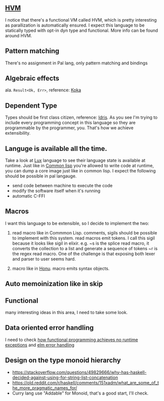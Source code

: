 ## [HVM](https://github.com/HigherOrderCO/HVM)
I notice that there's a functional VM called HVM, which is pretty interesting as 
parallization is automatically ensured. I expect this language to be statically 
typed with opt-in dyn type and functional. More info can be found around HVM.

## Pattern matching
  There's no assignment in Pal lang, only pattern matching and bindings

## Algebraic effects
  ala. `Result<Ok, Err>`, reference: [Koka](https://koka-lang.github.io/)

## Dependent Type
  Types should be first class citizen, reference: [Idris](https://www.idris-lang.org/). As you see I'm trying to include every programming concept in this language so they are programmable by the programmer, you. That's how we achieve extensibility.

## Languge is available all the time.
  Take a look at [Lux](https://github.com/LuxLang/lux) language to see their language state is available at runtime.
  Just like in [Common lisp](https://lisp-lang.org/) you're allowed to write code at runtime, you can dump a core image just like in common lisp.
  I expect the following should be possible in pal langauge.
  - send code between machine to execute the code
  - modify the software itself when it's running
  - automatic C-FFI

## Macros

I want this language to be extensible, so I decide to implement the two:

1. read macro like in Commmon Lisp. comments, sigils should be possible to implement 
with this system. read macros emit tokens. I call this sigil because it looks like sigil in elixir.
e.g. ~s is the splice read macro, it converts the collection to a list and generate a sequence of tokens
~r is the regex read macro. One of the challenge is that exposing both lexer and parser to user seems hard.

2. macro like in [Honu](https://dl.acm.org/doi/10.1145/2371401.2371420). macro emits syntax objects.

## Auto memoinization like in skip

## Functional

many interesting ideas in this area, I need to take some look.

## Data oriented error handling
I need to check [how functional programming achieves no runtime exceptions](https://softwareengineering.stackexchange.com/questions/420872/how-functional-programming-achieves-no-runtime-exceptions) and [elm error handling](https://guide.elm-lang.org/error_handling/)

## Design on the type monoid hierarchy
- https://stackoverflow.com/questions/49829666/why-has-haskell-decided-against-using-for-string-list-concatenation
- https://old.reddit.com/r/haskell/comments/151xadm/what_are_some_of_the_more_pragmatic_names_for/
- Curry lang use "Addable" for Monoid, that's a good start, I'll check.
